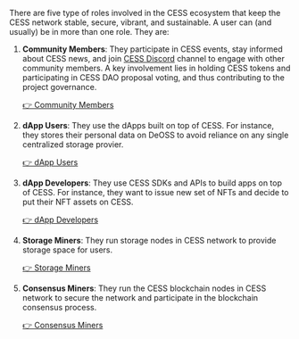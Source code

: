 There are five type of roles involved in the CESS ecosystem that keep the CESS network stable, secure, vibrant, and sustainable. A user can (and usually) be in more than one role. They are:

1. **Community Members**: They participate in CESS events, stay informed about CESS news, and join [CESS Discord](https://discord.gg/cess) channel to engage with other community members. A key involvement lies in holding CESS tokens and participating in CESS DAO proposal voting, and thus contributing to the project governance.

   [👉 Community Members](community/README.md)

2. **dApp Users**: They use the dApps built on top of CESS. For instance, they stores their personal data on DeOSS to avoid reliance on any single centralized storage provier.

   [👉 dApp Users](user/README.md)

3. **dApp Developers**: They use CESS SDKs and APIs to build apps on top of CESS. For instance, they want to issue new set of NFTs and decide to put their NFT assets on CESS.

   [👉 dApp Developers](developer/README.md)

4. **Storage Miners**: They run storage nodes in CESS network to provide storage space for users.

   [👉 Storage Miners](storage-node/README.md)

5. **Consensus Miners**: They run the CESS blockchain nodes in CESS network to secure the network and participate in the blockchain consensus process.

   [👉 Consensus Miners](consensus-node/README.md)
